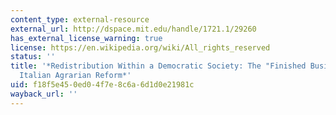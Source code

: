 ```yaml
---
content_type: external-resource
external_url: http://dspace.mit.edu/handle/1721.1/29260
has_external_license_warning: true
license: https://en.wikipedia.org/wiki/All_rights_reserved
status: ''
title: '*Redistribution Within a Democratic Society: The "Finished Business" of the
  Italian Agrarian Reform*'
uid: f18f5e45-0ed0-4f7e-8c6a-6d1d0e21981c
wayback_url: ''
---
```

